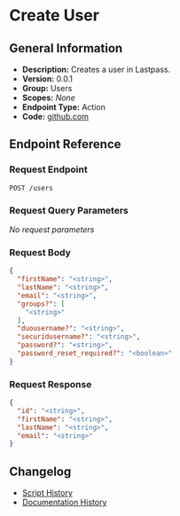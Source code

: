 <!-- BEGIN GENERATED CONTENT -->
# Create User

## General Information

- **Description:** Creates a user in Lastpass.
- **Version:** 0.0.1
- **Group:** Users
- **Scopes:** _None_
- **Endpoint Type:** Action
- **Code:** [github.com](https://github.com/NangoHQ/integration-templates/tree/main/integrations/lastpass/actions/create-user.ts)


## Endpoint Reference

### Request Endpoint

`POST /users`

### Request Query Parameters

_No request parameters_

### Request Body

```json
{
  "firstName": "<string>",
  "lastName": "<string>",
  "email": "<string>",
  "groups?": [
    "<string>"
  ],
  "duousername?": "<string>",
  "securidusername?": "<string>",
  "password?": "<string>",
  "password_reset_required?": "<boolean>"
}
```

### Request Response

```json
{
  "id": "<string>",
  "firstName": "<string>",
  "lastName": "<string>",
  "email": "<string>"
}
```

## Changelog

- [Script History](https://github.com/NangoHQ/integration-templates/commits/main/integrations/lastpass/actions/create-user.ts)
- [Documentation History](https://github.com/NangoHQ/integration-templates/commits/main/integrations/lastpass/actions/create-user.md)

<!-- END  GENERATED CONTENT -->

